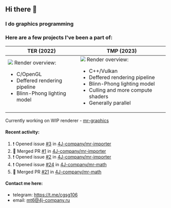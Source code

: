 ## Hi there 👋
### I do graphics programming
### Here are a few projects I've been a part of:  

TER (2022)            |  TMP (2023)
-------------------------|-------------------------
![](images/ter_screenshot_00_upscaled.png) Render overview: <br><ul><li> C/OpenGL <li> Deffered rendering pipeline <li> Blinn-Phong lighting model | ![](images/tmp_screenshot_01_upscaled.png) Render overview: <br><ul><li> C++/Vulkan <li> Deffered rendering pipeline <li> Blinn-Phong lighting model <li> Culling and more compute shaders <li> Generally parallel

Currently working on WIP renderer - [mr-graphics](https://github.com/4J-company/mr-graphics)  

#### Recent activity:
<!--START_SECTION:activity-->
1. ❗ Opened issue [#3](https://github.com/4J-company/mr-importer/issues/3) in [4J-company/mr-importer](https://github.com/4J-company/mr-importer)
2. 🎉 Merged PR [#1](https://github.com/4J-company/mr-importer/pull/1) in [4J-company/mr-importer](https://github.com/4J-company/mr-importer)
3. ❗ Opened issue [#2](https://github.com/4J-company/mr-importer/issues/2) in [4J-company/mr-importer](https://github.com/4J-company/mr-importer)
4. ❗ Opened issue [#24](https://github.com/4J-company/mr-math/issues/24) in [4J-company/mr-math](https://github.com/4J-company/mr-math)
5. 🎉 Merged PR [#21](https://github.com/4J-company/mr-math/pull/21) in [4J-company/mr-math](https://github.com/4J-company/mr-math)
<!--END_SECTION:activity-->

#### Contact me here:
 - telegram: https://t.me/cgsg106
 - email:    mt6@4j-company.ru
